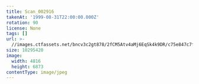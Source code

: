 ```yaml
---
title: Scan_002916
takenAt: '1999-08-31T22:00:00.000Z'
rotation: 90
license: None
tags: []
url: >-
  //images.ctfassets.net/bncv3c2gt878/2fCM5Atv4aMj6EqSk4k9DR/c75e847c7fcacf2cd71a63e50a230d95/scan_002916_14668474366_o
size: 10295420
image:
  width: 4816
  height: 6873
contentType: image/jpeg
---
```


